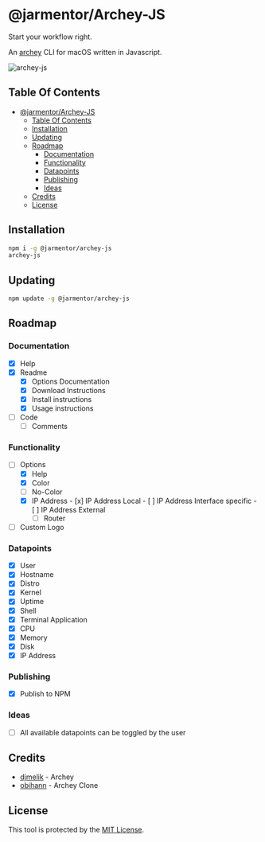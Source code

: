 # @jarmentor/Archey-JS

Start your workflow right.

An [archey](https://github.com/djmelik/archey) CLI for macOS written in Javascript.

![archey-js](https://i.postimg.cc/433k5YPS/render1617176968661.gif)

## Table Of Contents

- [@jarmentor/Archey-JS](#jarmentorarchey-js)
  - [Table Of Contents](#table-of-contents)
  - [Installation](#installation)
  - [Updating](#updating)
  - [Roadmap](#roadmap)
    - [Documentation](#documentation)
    - [Functionality](#functionality)
    - [Datapoints](#datapoints)
    - [Publishing](#publishing)
    - [Ideas](#ideas)
  - [Credits](#credits)
  - [License](#license)

## Installation

```bash
npm i -g @jarmentor/archey-js
archey-js
```

## Updating

```bash
npm update -g @jarmentor/archey-js
```

## Roadmap

### Documentation

-   [x] Help
-   [x] Readme
    -   [x] Options Documentation
    -   [x] Download Instructions
    -   [x] Install instructions
    -   [x] Usage instructions
-   [ ] Code
    -   [ ] Comments

### Functionality

-   [ ] Options
    -   [x] Help
    -   [x] Color
    -   [ ] No-Color
    -   [x] IP Address - [x] IP Address Local - [ ] IP Address Interface specific - [ ] IP Address External
        -   [ ] Router
-   [ ] Custom Logo

### Datapoints

-   [x] User
-   [x] Hostname
-   [x] Distro
-   [x] Kernel
-   [x] Uptime
-   [x] Shell
-   [x] Terminal Application
-   [x] CPU
-   [x] Memory
-   [x] Disk
-   [x] IP Address

### Publishing

-   [x] Publish to NPM

### Ideas

-   [ ] All available datapoints can be toggled by the user

## Credits

-   [djmelik](https://github.com/djmelik/archey) - Archey
-   [obihann](https://github.com/obihann/archey-osx/) - Archey Clone

## License

This tool is protected by the [MIT License](./LICENSE).
